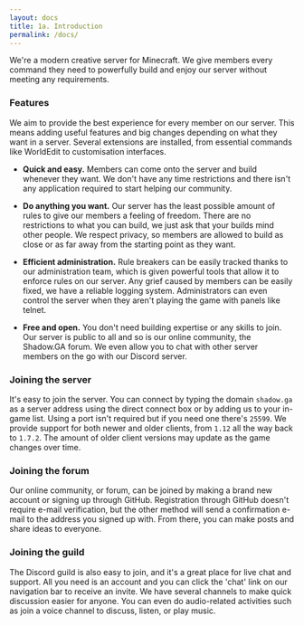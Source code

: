 ```yaml
---
layout: docs
title: 1a. Introduction
permalink: /docs/
---
```

We're a modern creative server for Minecraft. We give members every command they need to powerfully build and enjoy our server without meeting any requirements.

### Features
We aim to provide the best experience for every member on our server. This means adding useful features and big changes depending on what they want in a server. Several extensions are installed, from essential commands like WorldEdit to customisation interfaces.

- **Quick and easy.** Members can come onto the server and build whenever they want. We don't have any time restrictions and there isn't any application required to start helping our community.

- **Do anything you want.** Our server has the least possible amount of rules to give our members a feeling of freedom. There are no restrictions to what you can build, we just ask that your builds mind other people. We respect privacy, so members are allowed to build as close or as far away from the starting point as they want.

- **Efficient administration.** Rule breakers can be easily tracked thanks to our administration team, which is given powerful tools that allow it to enforce rules on our server. Any grief caused by members can be easily fixed, we have a reliable logging system. Administrators can even control the server when they aren't playing the game with panels like telnet.

- **Free and open.** You don't need building expertise or any skills to join. Our server is public to all and so is our online community, the Shadow.GA forum. We even allow you to chat with other server members on the go with our Discord server.

### Joining the server
It's easy to join the server.
You can connect by typing the domain `shadow.ga` as a server address using the direct connect box or by adding us to your in-game list.
Using a port isn't required but if you need one there's `25599`.
We provide support for both newer and older clients, from `1.12` all the way back to `1.7.2`.
The amount of older client versions may update as the game changes over time.

### Joining the forum
Our online community, or forum, can be joined by making a brand new account or signing up through GitHub.
Registration through GitHub doesn't require e-mail verification, but the other method will send a confirmation e-mail to the address you signed up with.
From there, you can make posts and share ideas to everyone.

### Joining the guild
The Discord guild is also easy to join, and it's a great place for live chat and support.
All you need is an account and you can click the 'chat' link on our navigation bar to receive an invite.
We have several channels to make quick discussion easier for anyone.
You can even do audio-related activities such as join a voice channel to discuss, listen, or play music.
